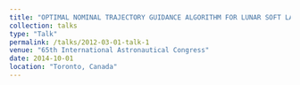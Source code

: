 ```yaml
---
title: "OPTIMAL NOMINAL TRAJECTORY GUIDANCE ALGORITHM FOR LUNAR SOFT LANDING"
collection: talks
type: "Talk"
permalink: /talks/2012-03-01-talk-1
venue: "65th International Astronautical Congress"
date: 2014-10-01
location: "Toronto, Canada"
---
```




